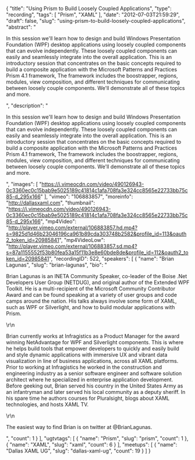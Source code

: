 {
  "title": "Using Prism to Build Loosely Coupled Applications",
  "type": "recording",
  "tags": [
    "Prism",
    "XAML"
  ],
  "date": "2012-07-03T21:59:29",
  "draft": false,
  "slug": "using-prism-to-build-loosely-coupled-applications",
  "abstract": "<p>In this session we'll learn how to design and build Windows Presentation Foundation (WPF) desktop applications using loosely coupled components that can evolve independently.  These loosely coupled components can easily and seamlessly integrate into the overall application. This is an introductory session that concentrates on the basic concepts required to build a composite application with the Microsoft Patterns and Practices Prism 4.1 framework,  The framework includes the boostrapper, regions, modules, view composition, and different techniques for communicating between loosely couple components.  We'll demonstrate all of these topics and more.  </p>",
  "description": "<p>In this session we'll learn how to design and build Windows Presentation Foundation (WPF) desktop applications using loosely coupled components that can evolve independently.  These loosely coupled components can easily and seamlessly integrate into the overall application. This is an introductory session that concentrates on the basic concepts required to build a composite application with the Microsoft Patterns and Practices Prism 4.1 framework,  The framework includes the boostrapper, regions, modules, view composition, and different techniques for communicating between loosely couple components.  We'll demonstrate all of these topics and more.  </p>",
  "images": [
    "https://i.vimeocdn.com/video/490126943-0c3360ec0c15bab9e5025189c41814c1afa708fa3e324cc8565e22733bb75c85-d_295x166"
  ],
  "vimeo": "106883857",
  "moreinfo": "http://dallasxaml.com",
  "thumbnail": "https://i.vimeocdn.com/video/490126943-0c3360ec0c15bab9e5025189c41814c1afa708fa3e324cc8565e22733bb75c85-d_295x166",
  "mp4Video": "http://player.vimeo.com/external/106883857.hd.mp4?s=9825d1d46b23046196ca961b89cda303748b2582&profile_id=113&oauth2_token_id=20985841",
  "mp4VideoLow": "http://player.vimeo.com/external/106883857.sd.mp4?s=87a1155552f53b80fea53a15f11b3e8e60bde8de&profile_id=112&oauth2_token_id=20985841",
  "recordingID": 522,
  "speakers": [
    {
      "name": "Brian Lagunas",
      "slug": "brian-lagunas",
      "bio": "<p>Brian Lagunas is an INETA Community Speaker, co-leader of the Boise .Net Developers User Group (NETDUG), and original author of the Extended WPF Toolkit. He is a multi-recipient of the Microsoft Community Contributor Award and can be found speaking at a variety of user groups and code camps around the nation. His talks always involve some form of XAML, such as WPF or Silverlight, and how to build modular applications with Prism. </p>\r\n<p>Brian currently works at Infragistics as a Product Manager for the award winning NetAdvantage for WPF and Silverlight components. This is where he helps build tools that empower developers to quickly and easily build and style dynamic applications with immersive UX and vibrant data visualization in line of business applications, across all XAML platforms. Prior to working at Infragistics he worked in the construction and engineering industry as a senior software engineer and software solution architect where he specialized in enterprise application development. Before geeking out, Brian served his country in the United States Army as an infantryman and later served his local community as a deputy sheriff. In his spare time he authors courses for Pluralsight, blogs about XAML technologies, and hosts XAML TV.</p>\r\n<p>The easiest way to find Brian is on twitter at @BrianLagunas. </p>",
      "count": 1
    }
  ],
  "ugtvtags": [
    {
      "name": "Prism",
      "slug": "prism",
      "count": 1
    },
    {
      "name": "XAML",
      "slug": "xaml",
      "count": 6
    }
  ],
  "meetups": [
    {
      "name": "Dallas XAML UG",
      "slug": "dallas-xaml-ug",
      "count": 19
    }
  ]
}